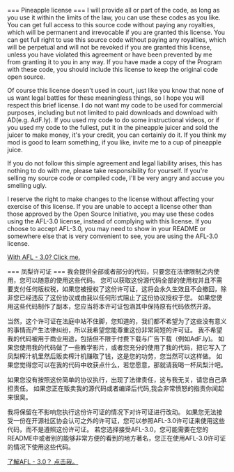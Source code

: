 === Pineapple license ===
I will provide all or part of the code, as long as you use it within the limits of the law, you can use these codes as you like.
You can get full access to this source code without paying any royalties, which will be permanent and irrevocable if you are granted this license. 
You can get full right to use this source code without paying any royalties, which will be perpetual and will not be revoked  if you are granted this license, unless you have violated this agreement or have been prevented by me from granting it to you in any way.
If you have made a copy of the Program with these code, you should include this license to keep the original code open source.

Of course this license doesn't used in court, just like you know that none of us want legal battles for these meaningless things, so I hope you will respect this brief license.
I do not want my code to be used for commercial purposes, including but not limited to paid downloads and download with AD(e.g. AdF.ly).
If you used my code to do some instructional videos, or if you used my code to the fullest, put it in the pineapple juicer and sold the juicer to make money, it's your credit, you can certainly do it.
If you think my mod is good to learn something, if you like, invite me to a cup of pineapple juice.

If you do not follow this simple agreement and legal liability arises, this has nothing to do with me, please take responsibility for yourself.
If you're selling my source code or compiled code, I'll be very angry and accuse you smelling ugly.

I reserve the right to make changes to the license without affecting your exercise of this license.
If you are unable to accept a license other than those approved by the Open Source Initiative, you may use these codes using the AFL-3.0 license, instead of complying with this license.
If you choose to accept AFL-3.0, you may need to show in your README or somewhere else that is very convenient to see, you are using the AFL-3.0 license.


[With AFL - 3.0? Click me.](https://opensource.org/licenses/AFL-3.0)



=== 凤梨许可证 ===
我会提供全部或者部分的代码，只要您在法律限制之内使用，您可以随意的使用这些代码。
您可以获取这份源代码全部的使用权并且不需要支付任何版权税，如果您被授权了这份许可证，这将会永久生效且不会撤回，除非您已经违反了这份协议或由我以任何形式阻止了这份协议授权于您。
如果您使用这些代码制作了副本，您应当将本许可证包涵其中保持原有代码依然开源。

当然，这个许可证在法庭中站不住脚，您知道的，我们都不希望为了这些没有意义的事情而产生法律纠纷，所以我希望您能尊重这份非常简短的许可证。
我不希望我的代码被用于商业用途，包括但不限于付费下载与广告下载（例如AdF.ly)。
如果您使用我的代码做了一些教学影片，或者您充分的使用了我的代码，把它写入了凤梨榨汁机里然后贩卖榨汁机赚取了钱，这是您的功劳，您当然可以这样做。
如果您觉得您可以在我的代码中收获点什么，若您愿意，那就请我喝一杯凤梨汁吧。

如果您没有按照这份简单的协议执行，出现了法律责任，这与我无关，请您自己承担责任。
如果您正在贩卖我的源代码或者编译后代码,我会非常愤怒的指责你闻起来很臭。

我将保留在不影响您执行这份许可证的情况下对许可证进行改动。
如果您无法接受一份在开源社区协会认可之外的许可证，您可以参照AFL-3.0许可证来使用这些代码，而不是遵照这份许可证。
若您选择接受AFL-3.0，您可能需要在您的README中或者别的能够非常方便的看到的地方著名，您正在使用AFL-3.0许可证的情况下使用这些代码。

[了解AFL - 3.0？ 点击我。](https://opensource.org/licenses/AFL-3.0)
